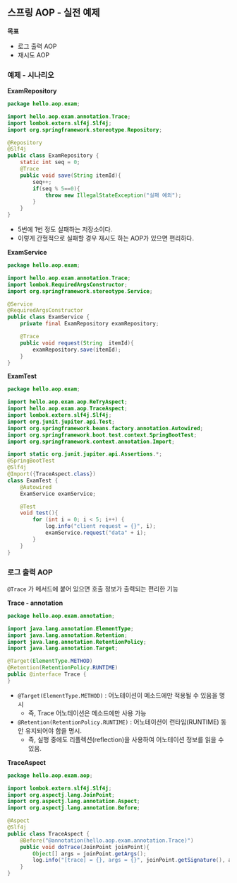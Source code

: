 ## 스프링 AOP - 실전 예제
**목표**
- 로그 출력 AOP
- 재시도 AOP

### 예제 - 시나리오
**ExamRepository**
```java
package hello.aop.exam;

import hello.aop.exam.annotation.Trace;
import lombok.extern.slf4j.Slf4j;
import org.springframework.stereotype.Repository;

@Repository
@Slf4j
public class ExamRepository {
    static int seq = 0;
    @Trace
    public void save(String itemId){
        seq++;
        if(seq % 5==0){
            throw new IllegalStateException("실패 예외");
        }
    }
}
```
- 5번에 1번 정도 실패하는 저장소이다.
- 이렇게 간헐적으로 실패할 경우 재시도 하는 AOP가 있으면 편리하다.

**ExamService**
```java
package hello.aop.exam;

import hello.aop.exam.annotation.Trace;
import lombok.RequiredArgsConstructor;
import org.springframework.stereotype.Service;

@Service
@RequiredArgsConstructor
public class ExamService {
    private final ExamRepository examRepository;

    @Trace
    public void request(String  itemId){
        examRepository.save(itemId);
    }
}
```

**ExamTest**
```java
package hello.aop.exam;

import hello.aop.exam.aop.ReTryAspect;
import hello.aop.exam.aop.TraceAspect;
import lombok.extern.slf4j.Slf4j;
import org.junit.jupiter.api.Test;
import org.springframework.beans.factory.annotation.Autowired;
import org.springframework.boot.test.context.SpringBootTest;
import org.springframework.context.annotation.Import;

import static org.junit.jupiter.api.Assertions.*;
@SpringBootTest
@Slf4j
@Import({TraceAspect.class})
class ExamTest {
    @Autowired
    ExamService examService;

    @Test
    void test(){
        for (int i = 0; i < 5; i++) {
            log.info("client request = {}", i);
            examService.request("data" + i);
        }
    }
}
```

### 로그 출력 AOP

`@Trace` 가 메서드에 붙어 있으면 호출 정보가 출력되는 편리한 기능

**Trace - annotation**
```java
package hello.aop.exam.annotation;

import java.lang.annotation.ElementType;
import java.lang.annotation.Retention;
import java.lang.annotation.RetentionPolicy;
import java.lang.annotation.Target;

@Target(ElementType.METHOD)
@Retention(RetentionPolicy.RUNTIME)
public @interface Trace {
}
```
- `@Target(ElementType.METHOD)` : 어노테이션이 메소드에만 적용될 수 있음을 명시
  - 즉, Trace 어노테이션은 메소드에만 사용 가능
- `@Retention(RetentionPolicy.RUNTIME)` : 어노테이션이 런타임(RUNTIME) 동안 유지되어야 함을 명시.
  - 즉, 실행 중에도 리플렉션(reflection)을 사용하여 어노테이션 정보를 읽을 수 있음.
    
**TraceAspect**
```java
package hello.aop.exam.aop;

import lombok.extern.slf4j.Slf4j;
import org.aspectj.lang.JoinPoint;
import org.aspectj.lang.annotation.Aspect;
import org.aspectj.lang.annotation.Before;

@Aspect
@Slf4j
public class TraceAspect {
    @Before("@annotation(hello.aop.exam.annotation.Trace)")
    public void doTrace(JoinPoint joinPoint){
        Object[] args = joinPoint.getArgs();
        log.info("[trace] = {}, args = {}", joinPoint.getSignature(), args);
    }
}

```


```java

```


```java

```


```java

```


```java

```
